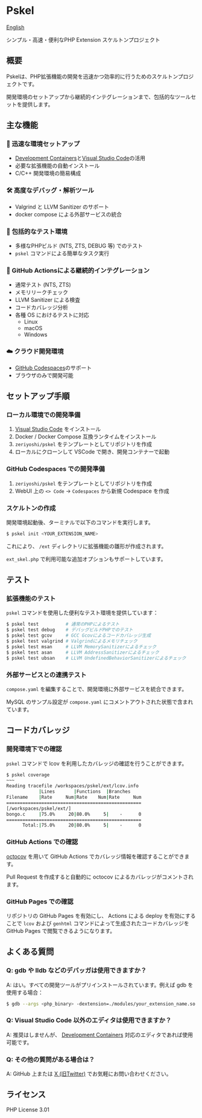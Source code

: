 # Pskel

[English](README.md)

シンプル・高速・便利なPHP Extension スケルトンプロジェクト

## 概要

Pskelは、PHP拡張機能の開発を迅速かつ効率的に行うためのスケルトンプロジェクトです。

開発環境のセットアップから継続的インテグレーションまで、包括的なツールセットを提供します。

## 主な機能

### 🚀 迅速な環境セットアップ
- [Development Containers](https://containers.dev/)と[Visual Studio Code](https://code.visualstudio.com/)の活用
- 必要な拡張機能の自動インストール
- C/C++ 開発環境の簡易構成

### 🛠 高度なデバッグ・解析ツール
- Valgrind と LLVM Sanitizer のサポート
- docker compose による外部サービスの統合

### 🧪 包括的なテスト環境
- 多様なPHPビルド (NTS, ZTS, DEBUG 等) でのテスト
- `pskel` コマンドによる簡単なタスク実行

### 🔄 GitHub Actionsによる継続的インテグレーション
- 通常テスト (NTS, ZTS)
- メモリリークチェック
- LLVM Sanitizer による検査
- コードカバレッジ分析
- 各種 OS におけるテストに対応
    - Linux
    - macOS
    - Windows

### ☁️ クラウド開発環境
- [GitHub Codespaces](https://docs.github.com/en/codespaces)のサポート
- ブラウザのみで開発可能

## セットアップ手順

### ローカル環境での開発準備

1. [Visual Studio Code](https://code.visualstudio.com/) をインストール
2. Docker / Docker Compose 互換ランタイムをインストール
3. `zeriyoshi/pskel` をテンプレートとしてリポジトリを作成
4. ローカルにクローンして VSCode で開き、開発コンテナーで起動

### GitHub Codespaces での開発準備

1. `zeriyoshi/pskel` をテンプレートとしてリポジトリを作成
2. WebUI 上の `<> Code` -> `Codespaces` から新規 Codespace を作成

### スケルトンの作成

開発環境起動後、ターミナルで以下のコマンドを実行します。

```bash
$ pskel init <YOUR_EXTENSION_NAME>
```

これにより、 `/ext` ディレクトリに拡張機能の雛形が作成されます。

`ext_skel.php` で利用可能な追加オプションもサポートしています。

## テスト

### 拡張機能のテスト

`pskel` コマンドを使用した便利なテスト環境を提供しています：

```bash
$ pskel test          # 通常のPHPによるテスト
$ pskel test debug    # デバッグビルドPHPでのテスト
$ pskel test gcov     # GCC Gcovによるコードカバレッジ生成
$ pskel test valgrind # Valgrindによるメモリチェック
$ pskel test msan     # LLVM MemorySanitizerによるチェック
$ pskel test asan     # LLVM AddressSanitizerによるチェック
$ pskel test ubsan    # LLVM UndefinedBehaviorSanitizerによるチェック
```

### 外部サービスとの連携テスト

`compose.yaml` を編集することで、開発環境に外部サービスを統合できます。

MySQL のサンプル設定が `compose.yaml` にコメントアウトされた状態で含まれています。

## コードカバレッジ

### 開発環境下での確認

`pskel` コマンドで lcov を利用したカバレッジの確認を行うことができます。

```bash
$ pskel coverage
~~~
Reading tracefile /workspaces/pskel/ext/lcov.info
            |Lines       |Functions  |Branches
Filename    |Rate     Num|Rate    Num|Rate     Num
==================================================
[/workspaces/pskel/ext/]
bongo.c     |75.0%     20|80.0%     5|    -      0
==================================================
      Total:|75.0%     20|80.0%     5|    -      0
```

### GitHub Actions での確認

[octocov](https://github.com/k1LoW/octocov) を用いて GitHub Actions でカバレッジ情報を確認することができます。

Pull Request を作成すると自動的に octocov によるカバレッジがコメントされます。

### GitHub Pages での確認

リポジトリの GitHub Pages を有効にし、 Actions による deploy を有効にすることで `lcov` および `genhtml` コマンドによって生成されたコードカバレッジを GitHub Pages で閲覧できるようになります。

## よくある質問

### Q: gdb や lldb などのデバッガは使用できますか？
A: はい。すべての開発ツールがプリインストールされています。例えば gdb を使用する場合：

```bash
$ gdb --args <php_binary> -dextension=./modules/your_extension_name.so example.php
```

### Q: Visual Studio Code 以外のエディタは使用できますか？
A: 推奨はしませんが、 [Development Containers](https://containers.dev) 対応のエディタであれば使用可能です。

### Q: その他の質問がある場合は？
A: GitHub 上または [X (旧Twitter)](https://x.com/zeriyoshi) でお気軽にお問い合わせください。

## ライセンス

PHP License 3.01
